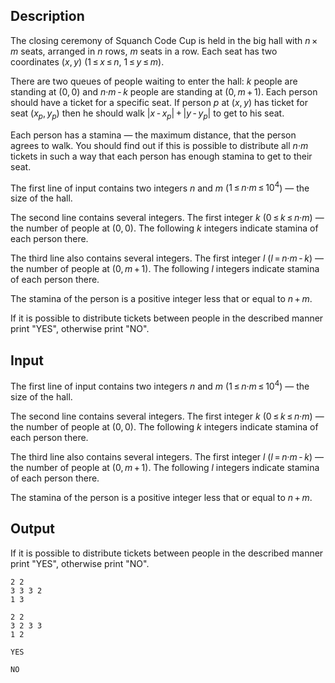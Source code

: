 ## Description

<div><p>The closing ceremony of Squanch Code Cup is held in the big hall with <span class="tex-span"><i>n</i> × <i>m</i></span> seats, arranged in <span class="tex-span"><i>n</i></span> rows, <span class="tex-span"><i>m</i></span> seats in a row. Each seat has two coordinates <span class="tex-span">(<i>x</i>, <i>y</i>)</span> (<span class="tex-span">1 ≤ <i>x</i> ≤ <i>n</i></span>, <span class="tex-span">1 ≤ <i>y</i> ≤ <i>m</i></span>). </p><p>There are two queues of people waiting to enter the hall: <span class="tex-span"><i>k</i></span> people are standing at <span class="tex-span">(0, 0)</span> and <span class="tex-span"><i>n</i>·<i>m</i> - <i>k</i></span> people are standing at <span class="tex-span">(0, <i>m</i> + 1)</span>. Each person should have a ticket for a specific seat. If person <span class="tex-span"><i>p</i></span> at <span class="tex-span">(<i>x</i>, <i>y</i>)</span> has ticket for seat <span class="tex-span">(<i>x</i><sub class="lower-index"><i>p</i></sub>, <i>y</i><sub class="lower-index"><i>p</i></sub>)</span> then he should walk <span class="tex-span">|<i>x</i> - <i>x</i><sub class="lower-index"><i>p</i></sub>| + |<i>y</i> - <i>y</i><sub class="lower-index"><i>p</i></sub>|</span> to get to his seat.</p><p>Each person has a stamina&nbsp;— the maximum distance, that the person agrees to walk. You should find out if this is possible to distribute all <span class="tex-span"><i>n</i>·<i>m</i></span> tickets in such a way that each person has enough stamina to get to their seat.</p></div><div class="input-specification"><p>The first line of input contains two integers <span class="tex-span"><i>n</i></span> and <span class="tex-span"><i>m</i></span> (<span class="tex-span">1 ≤ <i>n</i>·<i>m</i> ≤ 10<sup class="upper-index">4</sup></span>)&nbsp;— the size of the hall.</p><p>The second line contains several integers. The first integer <span class="tex-span"><i>k</i></span> (<span class="tex-span">0 ≤ <i>k</i> ≤ <i>n</i>·<i>m</i></span>)&nbsp;— the number of people at <span class="tex-span">(0, 0)</span>. The following <span class="tex-span"><i>k</i></span> integers indicate stamina of each person there.</p><p>The third line also contains several integers. The first integer <span class="tex-span"><i>l</i></span> (<span class="tex-span"><i>l</i> = <i>n</i>·<i>m</i> - <i>k</i></span>)&nbsp;— the number of people at <span class="tex-span">(0, <i>m</i> + 1)</span>. The following <span class="tex-span"><i>l</i></span> integers indicate stamina of each person there.</p><p>The stamina of the person is a positive integer less that or equal to <span class="tex-span"><i>n</i> + <i>m</i></span>.</p></div><div class="output-specification"><p>If it is possible to distribute tickets between people in the described manner print "<span class="tex-font-style-tt">YES</span>", otherwise print "<span class="tex-font-style-tt">NO</span>".</p></div>

## Input

<p>The first line of input contains two integers <span class="tex-span"><i>n</i></span> and <span class="tex-span"><i>m</i></span> (<span class="tex-span">1 ≤ <i>n</i>·<i>m</i> ≤ 10<sup class="upper-index">4</sup></span>)&nbsp;— the size of the hall.</p><p>The second line contains several integers. The first integer <span class="tex-span"><i>k</i></span> (<span class="tex-span">0 ≤ <i>k</i> ≤ <i>n</i>·<i>m</i></span>)&nbsp;— the number of people at <span class="tex-span">(0, 0)</span>. The following <span class="tex-span"><i>k</i></span> integers indicate stamina of each person there.</p><p>The third line also contains several integers. The first integer <span class="tex-span"><i>l</i></span> (<span class="tex-span"><i>l</i> = <i>n</i>·<i>m</i> - <i>k</i></span>)&nbsp;— the number of people at <span class="tex-span">(0, <i>m</i> + 1)</span>. The following <span class="tex-span"><i>l</i></span> integers indicate stamina of each person there.</p><p>The stamina of the person is a positive integer less that or equal to <span class="tex-span"><i>n</i> + <i>m</i></span>.</p>

## Output

<p>If it is possible to distribute tickets between people in the described manner print "<span class="tex-font-style-tt">YES</span>", otherwise print "<span class="tex-font-style-tt">NO</span>".</p>





```input1
2 2
3 3 3 2
1 3

```




```input2
2 2
3 2 3 3
1 2

```




```output1
YES

```




```output2
NO

```


